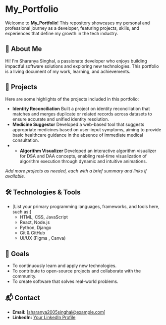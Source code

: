 # My_Portfolio

Welcome to **My_Portfolio**! This repository showcases my personal and professional journey as a developer, featuring projects, skills, and experiences that define my growth in the tech industry.

## 🌟 About Me

Hi! I'm Sharanya Singhal, a passionate developer who enjoys building impactful software solutions and exploring new technologies. This portfolio is a living document of my work, learning, and achievements.

## 🚀 Projects

Here are some highlights of the projects included in this portfolio:

- **Identity Reconciliation** Built a project on identity reconciliation that matches and merges duplicate or related records across datasets to ensure accurate and unified identity resolution.
- **Medicine Suggestor** Developed a web-based tool that suggests appropriate medicines based on user-input symptoms, aiming to provide basic healthcare guidance in the absence of immediate medical consultation.
- - **Algorithm Visualizer** Developed an interactive algorithm visualizer for DSA and DAA concepts, enabling real-time visualization of algorithm execution through dynamic and intuitive animations.

*Add more projects as needed, each with a brief summary and links if available.*

## 🛠️ Technologies & Tools

- [List your primary programming languages, frameworks, and tools here, such as:]
  - HTML, CSS, JavaScript
  - React, Node.js
  - Python, Django
  - Git & GitHub
  - UI/UX (Figma , Canva)

## 🎯 Goals

- To continuously learn and apply new technologies.
- To contribute to open-source projects and collaborate with the community.
- To create software that solves real-world problems.

## 📬 Contact

- **Email:** [sharanya2005singhal@example.com]
- **LinkedIn:** [Your LinkedIn Profile](https://linkedin.com/in/your-profile)


